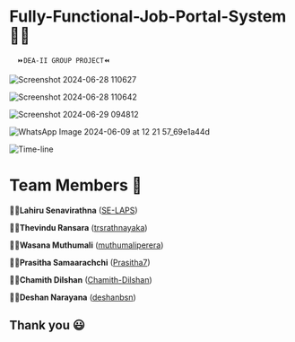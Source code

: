 # Fully-Functional-Job-Portal-System👨‍💻
      ⏩DEA-II GROUP PROJECT⏪ 

      
![Screenshot 2024-06-28 110627](https://github.com/SE-LAPS/Fully-functional-Job-Portal-System/assets/87580847/d3b3f063-ca16-4816-ae83-3ddd39391e35)


![Screenshot 2024-06-28 110642](https://github.com/SE-LAPS/Fully-functional-Job-Portal-System/assets/87580847/715e7108-9722-483b-9ed1-bc0785512ece)


![Screenshot 2024-06-29 094812](https://github.com/SE-LAPS/Fully-functional-Job-Portal-System/assets/87580847/bb2f3155-8ae4-4281-a3f6-d27791900a15)


![WhatsApp Image 2024-06-09 at 12 21 57_69e1a44d](https://github.com/SE-LAPS/Fully-functional-Job-Portal-System/assets/87580847/55597553-303f-4874-bb2b-8645689d8871)


![Time-line](https://github.com/SE-LAPS/Fully-functional-Job-Portal-System/assets/87580847/6060c6fc-63ff-4204-86b5-d48c4af4b214)

# Team Members 👯

👨‍🎓**Lahiru Senavirathna** ([SE-LAPS](https://github.com/SE-LAPS))
 
👨‍🎓**Thevindu Ransara** ([trsrathnayaka](https://github.com/trsrathnayaka))
  
👨‍🎓**Wasana Muthumali** ([muthumaliperera](https://github.com/muthumaliperera))
  
👨‍🎓**Prasitha Samaarachchi** ([Prasitha7](https://github.com/Prasitha7))

👨‍🎓**Chamith Dilshan** ([Chamith-Dilshan](https://github.com/Chamith-Dilshan))

👨‍🎓**Deshan Narayana** ([deshanbsn](https://github.com/deshanbsn))

## Thank you 😃
